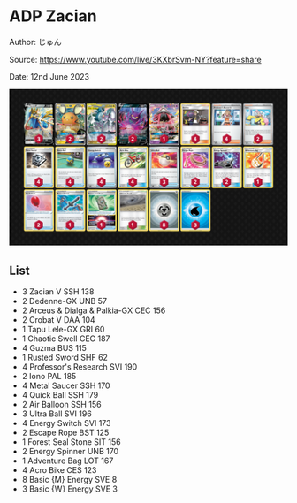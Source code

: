 # ADP Zacian

Author: じゅん

Source: <https://www.youtube.com/live/3KXbrSvm-NY?feature=share>

Date: 12nd June 2023

![decklist](../../images/PAL/ADP%20Zacian/1-%20ADP%20Zacian.png)

## List

* 3 Zacian V SSH 138
* 2 Dedenne-GX UNB 57
* 2 Arceus & Dialga & Palkia-GX CEC 156
* 2 Crobat V DAA 104
* 1 Tapu Lele-GX GRI 60
* 1 Chaotic Swell CEC 187
* 4 Guzma BUS 115
* 1 Rusted Sword SHF 62
* 4 Professor's Research SVI 190
* 2 Iono PAL 185
* 4 Metal Saucer SSH 170
* 4 Quick Ball SSH 179
* 2 Air Balloon SSH 156
* 3 Ultra Ball SVI 196
* 4 Energy Switch SVI 173
* 2 Escape Rope BST 125
* 1 Forest Seal Stone SIT 156
* 2 Energy Spinner UNB 170
* 1 Adventure Bag LOT 167
* 4 Acro Bike CES 123
* 8 Basic {M} Energy SVE 8
* 3 Basic {W} Energy SVE 3
